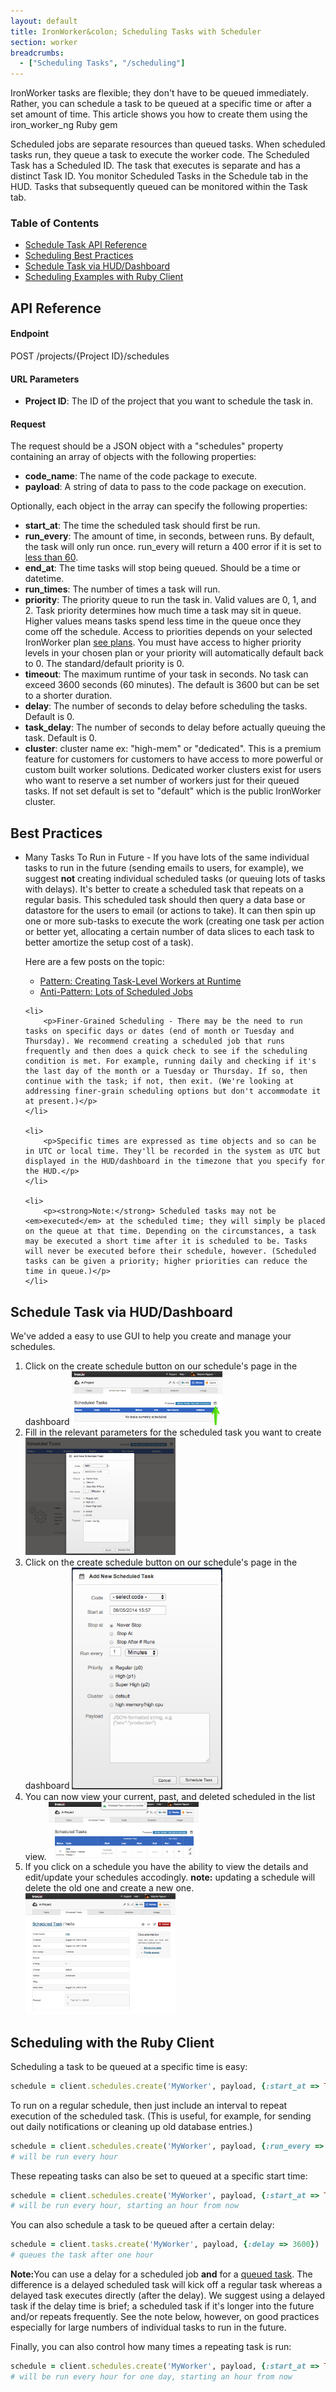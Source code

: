 ```yaml
---
layout: default
title: IronWorker&colon; Scheduling Tasks with Scheduler
section: worker
breadcrumbs:
  - ["Scheduling Tasks", "/scheduling"]
---
```


<p>IronWorker tasks are flexible; they don't have to be queued immediately. Rather, you can schedule a task to be queued at a specific time or after a set amount of time. This article shows you how to create them using the <span class="fixed-width">iron_worker_ng</span> Ruby gem</p>

<p>Scheduled jobs are separate resources than queued tasks. When scheduled tasks run, they queue a task to execute the worker code. The Scheduled Task has a Scheduled ID. The task that executes is separate and has a distinct Task ID. You monitor Scheduled Tasks in the Schedule tab in the HUD. Tasks that subsequently queued can be monitored within the Task tab.</p>


<section id="toc">
  <h3>Table of Contents</h3>
  <ul>
    <li>
    	<a href="#api_reference">Schedule Task API Reference</a>
    </li>
    <li>
    	<a href="#best_practices">Scheduling Best Practices</a>
    </li>
    <li>
    	<a href="#scheduling_in_dashboard">Schedule Task via HUD/Dashboard</a>
    </li>
    <li>
    	<a href="#scheduling_with_ruby_client">Scheduling Examples with Ruby Client</a>
    </li>
  </ul>
</section>

<h2 id="api_reference">API Reference</h2>

#### Endpoint

<div class="grey-box">
    POST /projects/<span class="variable project_id">{Project ID}</span>/schedules
</div>

#### URL Parameters

* **Project ID**: The ID of the project that you want to schedule the task in.

#### Request

The request should be a JSON object with a "schedules" property containing an array of objects with the following properties:

* **code_name**: The name of the code package to execute.
* **payload**: A string of data to pass to the code package on execution.

Optionally, each object in the array can specify the following properties:

* **start_at**: The time the scheduled task should first be run.
* **run_every**: The amount of time, in seconds, between runs. By default, the task will only run once. run_every will return a 400 error if it is set to <a href="/worker/reference/environment/#minimum_run_every_time">less than 60</a>.
* **end_at**: The time tasks will stop being queued. Should be a time or datetime.
* **run_times**: The number of times a task will run.
* **priority**: The priority queue to run the task in. Valid values are 0, 1, and 2. Task priority determines how much time a task may sit in queue. Higher values means tasks spend less time in the queue once they come off the schedule. Access to priorities depends on your selected IronWorker plan [see plans](http://www.iron.io/products/worker/pricing). You must have access to higher priority levels in your chosen plan or your priority will automatically default back to 0.  The standard/default priority is 0.
* **timeout**: The maximum runtime of your task in seconds. No task can exceed 3600 seconds (60 minutes). The default is 3600 but can be set to a shorter duration.
* **delay**: The number of seconds to delay before scheduling the tasks. Default is 0.
* **task_delay**: The number of seconds to delay before actually queuing the task. Default is 0.
* **cluster**: cluster name ex: "high-mem" or "dedicated".  This is a premium feature for customers for customers to have access to more powerful or custom built worker solutions. Dedicated worker clusters exist for users who want to reserve a set number of workers just for their queued tasks. If not set default is set to  "default" which is the public IronWorker cluster.


<h2 id="best_practices">Best Practices</h2>
<ul>
	<li>
		<p>Many Tasks To Run in Future - If you have lots of the same individual tasks to run in the future (sending emails to users, for example), we suggest <strong>not</strong> creating individual scheduled tasks (or queuing lots of tasks with delays). It's better to create a scheduled task that repeats on a regular basis. This scheduled task should then query a data base or datastore for the users to email (or actions to take). It can then spin up one or more sub-tasks to execute the work (creating one task per action or better yet, allocating a certain number of data slices to each task to better amortize the setup cost of a task).</p>
		<p>Here are a few posts on the topic:</p>
		<ul>
			<li><a href="http://blog.iron.io/2011/06/worker-patterns-creating-task-level.html">Pattern: Creating Task-Level Workers at Runtime</a></li>
			<li><a href="http://blog.iron.io/2011/07/anti-pattern-lots-of-scheduled-jobs.html">Anti-Pattern: Lots of Scheduled Jobs</a></li>
		</ul>
	</li>

	<li>
		<p>Finer-Grained Scheduling - There may be the need to run tasks on specific days or dates (end of month or Tuesday and Thursday). We recommend creating a scheduled job that runs frequently and then does a quick check to see if the scheduling condition is met. For example, running daily and checking if it's the last day of the month or a Tuesday or Thursday. If so, then continue with the task; if not, then exit. (We're looking at addressing finer-grain scheduling options but don't accommodate it at present.)</p>
	</li>

	<li>
		<p>Specific times are expressed as time objects and so can be in UTC or local time. They'll be recorded in the system as UTC but displayed in the HUD/dashboard in the timezone that you specify for the HUD.</p>
	</li>

	<li>
		<p><strong>Note:</strong> Scheduled tasks may not be <em>executed</em> at the scheduled time; they will simply be placed on the queue at that time. Depending on the circumstances, a task may be executed a short time after it is scheduled to be. Tasks will never be executed before their schedule, however. (Scheduled tasks can be given a priority; higher priorities can reduce the time in queue.)</p>
	</li>
</ul>

<h2 id="scheduling_in_dashboard">Schedule Task via HUD/Dashboard</h2>
<p>We've added a easy to use GUI to help you create and manage your schedules.</p>
<ol>
	<li>Click on the create schedule button on our schedule's page in the dashboard
		<a href="/images/worker/scheduling/step1.png" target="_blank"><img style="max-width: 50%;" src="/images/worker/scheduling/step1.png" alt=""></a>
	</li>
	<li>Fill in the relevant parameters for the scheduled task you want to create
		<a href="/images/worker/scheduling/step2.png" target="_blank"><img style="max-width: 50%;" src="/images/worker/scheduling/step2.png" alt=""></a>
	</li>
	<li>Click on the create schedule button on our schedule's page in the dashboard
		<a href="/images/worker/scheduling/step3.png" target="_blank"><img style="max-width: 50%;" src="/images/worker/scheduling/step3.png" alt=""></a>
	</li>
	<li>You can now view your current, past, and deleted scheduled in the list view.
		<a href="/images/worker/scheduling/step4.png" target="_blank"><img style="max-width: 50%;" src="/images/worker/scheduling/step4.png" alt=""></a>
	</li>
	<li>If you click on a schedule you have the ability to view the details and edit/update your schedules accodingly. <strong>note:</strong> updating a schedule will delete the old one and create a new one.
		<a href="/images/worker/scheduling/step5.png" target="_blank"><img style="max-width: 50%;" src="/images/worker/scheduling/step5.png" alt=""></a>
	</li>
</ol>

<h2 id ="scheduling_with_ruby_client">Scheduling with the Ruby Client</h2>
<p>Scheduling a task to be queued at a specific time is easy:</p>


```ruby
schedule = client.schedules.create('MyWorker', payload, {:start_at => Time.now + 3600})
```

<p>To run on a regular schedule, then just include an interval to repeat execution of the scheduled task. (This is useful, for example, for sending out daily notifications or cleaning up old database entries.)</p>

```ruby
schedule = client.schedules.create('MyWorker', payload, {:run_every => 3600})
# will be run every hour
```

<p>These repeating tasks can also be set to queued at a specific start time:</p>

```ruby
schedule = client.schedules.create('MyWorker', payload, {:start_at => Time.now + 3600, :run_every => 3600})
# will be run every hour, starting an hour from now
```

<p>You can also schedule a task to be queued after a certain delay:</p>

```ruby
schedule = client.tasks.create('MyWorker', payload, {:delay => 3600})
# queues the task after one hour
```

<div class="alert">
<p><strong>Note:</strong>You can use a delay for a scheduled job <strong>and</strong> for a <a href="http://dev.iron.io/worker/reference/api/#queue_a_task">queued task</a>. The difference is a delayed scheduled task will kick off a regular task whereas a delayed task executes directly (after the delay). We suggest using a delayed task if the delay time is brief; a scheduled task if it's longer into the future and/or repeats frequently. See the note below, however, on good practices especially for large numbers of individual  tasks to run in the future.</p>
</div>

<p>Finally, you can also control how many times a repeating task is run:</p>

```ruby
schedule = client.schedules.create('MyWorker', payload, {:start_at => Time.now + 3600, :run_every => 3600, :run_times => 24 })
# will be run every hour for one day, starting an hour from now
```
